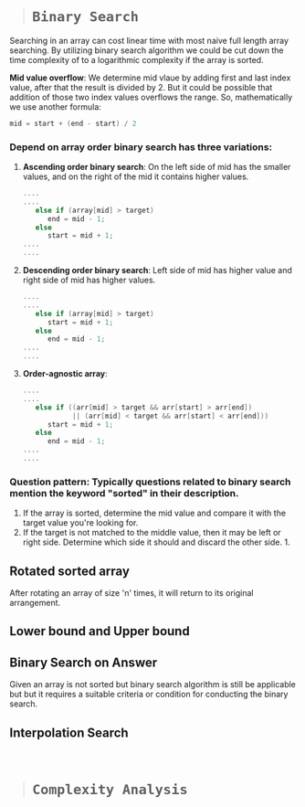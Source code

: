 > # **```Binary Search```**

Searching in an array can cost linear time with most naive full length array searching. By utilizing binary search algorithm we could be cut down the time complexity of to a logarithmic complexity if the array is sorted.

**Mid value overflow**: We determine mid vlaue by adding first and last index value, after that the result is divided by 2. But it could be possible that addition of those two index values overflows the range. So, mathematically we use another formula:
```cpp
mid = start + (end - start) / 2
```

### Depend on array order binary search has three variations: 
1. **Ascending order binary search**: On the left side of mid has the smaller values, and on the right of the mid it contains higher values.
   ```cpp
   ....
   ....
      else if (array[mid] > target)
         end = mid - 1;
      else
         start = mid + 1;
   ....
   ....
   ```
2. **Descending order binary search**: Left side of mid has higher value and right side of mid has higher values. 
   ```cpp
   ....
   ....
      else if (array[mid] > target)
         start = mid + 1;
      else
         end = mid - 1;
   ....
   ....
   ```
3. **Order-agnostic array**:
   ```cpp
   ....
   ....
      else if ((arr[mid] > target && arr[start] > arr[end]) 
               || (arr[mid] < target && arr[start] < arr[end]))
         start = mid + 1;
      else
         end = mid - 1;
   ....
   ....
   ```

### **Question pattern**: Typically questions related to binary search mention the keyword "sorted" in their description.

1. If the array is sorted, determine the mid value and compare it with the target value you're looking for. 
2. If the target is not matched to the middle value, then it may be left or right side. Determine which side it should and discard the other side. 
   1. 


## Rotated sorted array 


After rotating an array of size 'n' times, it will return to its original arrangement.


## Lower bound and Upper bound


## Binary Search on Answer
Given an array is not sorted but binary search algorithm is still be applicable but but it requires a suitable criteria or condition for conducting the binary search.

## Interpolation Search

&nbsp;

> # **```Complexity Analysis```**

